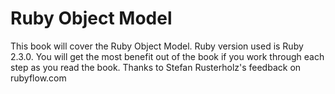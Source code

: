 # Ruby Object Model

This book will cover the Ruby Object Model. Ruby version used is Ruby 2.3.0. You will get the most benefit out of the book if you work through each step as you read the book. Thanks to Stefan Rusterholz's feedback on rubyflow.com
